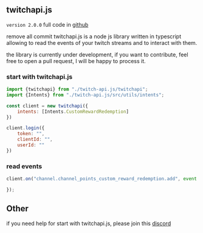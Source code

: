 ## twitchapi.js 

`version 2.0.0` full code in [github](https://github.com/twitchapi-js/twitchapi.js) 

remove all commit
twitchapi.js is a node js library written in typescript allowing to read the events of your twitch streams and to interact with them.

the library is currently under development, if you want to contribute, feel free to open a pull request, I will be happy to process it.

### start with twitchapi.js

```js
import {twitchapi} from "./twitch-api.js/twitchapi";
import {Intents} from "./twitch-api.js/src/utils/intents";

const client = new twitchapi({
    intents: [Intents.CustomRewardRedemption]
})

client.login({
    token: "",
    clientId: "",
    userId: ""
})
```

### read events

```js
client.on("channel.channel_points_custom_reward_redemption.add", event => {

});
```

## Other

if you need help for start with twitchapi.js, please join this [discord](https://discord.gg/UpNbww77A9)


